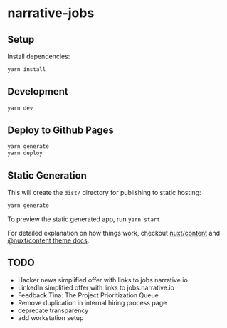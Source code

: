 # narrative-jobs

## Setup

Install dependencies:

```bash
yarn install
```

## Development

```bash
yarn dev
```

## Deploy to Github Pages

```bash
yarn generate
yarn deploy
```

## Static Generation

This will create the `dist/` directory for publishing to static hosting:

```bash
yarn generate
```

To preview the static generated app, run `yarn start`

For detailed explanation on how things work, checkout [nuxt/content](https://content.nuxtjs.org) and [@nuxt/content theme docs](https://content.nuxtjs.org/themes-docs).

## TODO
- Hacker news simplified offer with links to jobs.narrative.io
- LinkedIn simplified offer with links to jobs.narrative.io
- Feedback Tina: The Project Prioritization Queue
- Remove duplication in internal hiring process page
- deprecate transparency
- add workstation setup